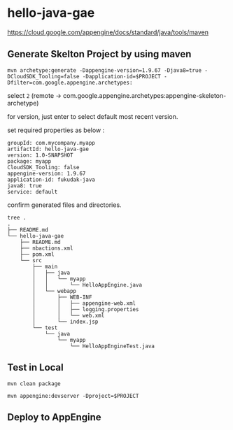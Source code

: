 # hello-java-gae

https://cloud.google.com/appengine/docs/standard/java/tools/maven


## Generate Skelton Project by using maven
```
mvn archetype:generate -Dappengine-version=1.9.67 -Djava8=true -DCloudSDK_Tooling=false -Dapplication-id=$PROJECT -Dfilter=com.google.appengine.archetypes:
```
select `2` (remote -> com.google.appengine.archetypes:appengine-skeleton-archetype)

for version, just enter to select default most recent version.

set required properties as below : 
```
groupId: com.mycompany.myapp
artifactId: hello-java-gae
version: 1.0-SNAPSHOT
package: myapp
CloudSDK_Tooling: false
appengine-version: 1.9.67
application-id: fukudak-java
java8: true
service: default

```

confirm generated files and directories. 
```
tree .
.
├── README.md
└── hello-java-gae
    ├── README.md
    ├── nbactions.xml
    ├── pom.xml
    └── src
        ├── main
        │   ├── java
        │   │   └── myapp
        │   │       └── HelloAppEngine.java
        │   └── webapp
        │       ├── WEB-INF
        │       │   ├── appengine-web.xml
        │       │   ├── logging.properties
        │       │   └── web.xml
        │       └── index.jsp
        └── test
            └── java
                └── myapp
                    └── HelloAppEngineTest.java
```

## Test in Local

```
mvn clean package
```

```
mvn appengine:devserver -Dproject=$PROJECT
```

## Deploy to AppEngine




